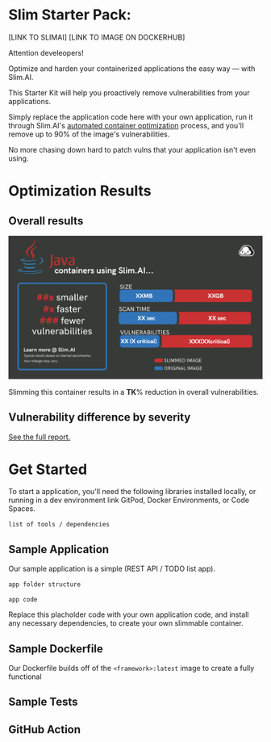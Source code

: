 # Slim Starter Pack: <Framework>
[LINK TO SLIMAI]
[LINK TO IMAGE ON DOCKERHUB]

Attention <Framework> develeopers! 

Optimize and harden your containerized applications the easy way — with Slim.AI. 

This Starter Kit will help you proactively remove vulnerabilities from your applications. 

Simply replace the application code here with your own application, run it through Slim.AI's [automated container optimization](https://www.slim.ai/docs/optimization) process, and you'll remove up to 90% of the image's vulnerabilities. 

No more chasing down hard to patch vulns that your application isn't even using. 

# Optimization Results
## Overall results
![Result of minify <FRAMEWORK>](results.png)

Slimming this <Framework> container results in a **TK**% reduction in overall vulnerabilities. 

## Vulnerability difference by severity 

[See the full report.](https://www.slim.ai/starter-kits/<framework>)

# Get Started
To start a <Framework> application, you'll need the following libraries installed locally, or running in a dev environment link GitPod, Docker Environments, or Code Spaces. 

``` 
list of tools / dependencies
```

## Sample Application
Our sample application is a simple (REST API / TODO list app). 

```
app folder structure
```

```
app code
```

Replace this placholder code with your own application code, and install any necessary dependencies, to create your own slimmable container. 

## Sample Dockerfile
Our Dockerfile builds off of the `<framework>:latest` image to create a fully functional

## Sample Tests

## GitHub Action
